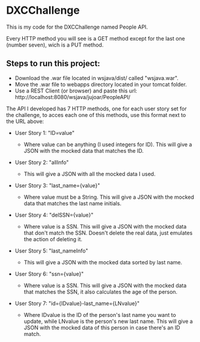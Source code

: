 # DXCChallenge
This is my code for the DXCChallenge named People API.

Every HTTP method you will see is a GET method except for the last one (number seven), wich is a PUT method.

## Steps to run this project:

- Download the .war file located in wsjava/dist/ called "wsjava.war".
- Move the .war file to webapps directory located in your tomcat folder.
- Use a REST Client (or browser) and paste this url: http://localhost:8080/wsjava/jujoar/PeopleAPI/

The API I developed has 7 HTTP methods, one for each user story set for the challenge, to acces each one of this methods, use this format next to the URL above:

- User Story 1: "ID=value"
  - Where value can be anything (I used integers for ID). This will give a JSON with the mocked data that matches the ID.
  
- User Story 2: "allInfo"
  - This will give a JSON with all the mocked data I used.
  
- User Story 3: "last_name={value}"
  - Where value must be a String. This will give a JSON with the mocked data that matches the last name initials.
  
- User Story 4: "delSSN={value}"
  - Where value is a SSN. This will give a JSON with the mocked data that don't match the SSN. Doesn't delete the real data, just emulates the action of deleting it.

- User Story 5: "last_nameInfo"
  - This will give a JSON with the mocked data sorted by last name.
  
- User Story 6: "ssn={value}"
  - Where value is a SSN. This will give a JSON with the mocked data that matches the SSN, it also calculates the age of the person.
  
- User Story 7: "id={IDvalue}-last_name={LNvalue}"
  - Where IDvalue is the ID of the person's last name you want to update, while LNvalue is the person's new last name. This will give a JSON with the mocked data of this person in case there's an ID match.
  

  


  
    
  
